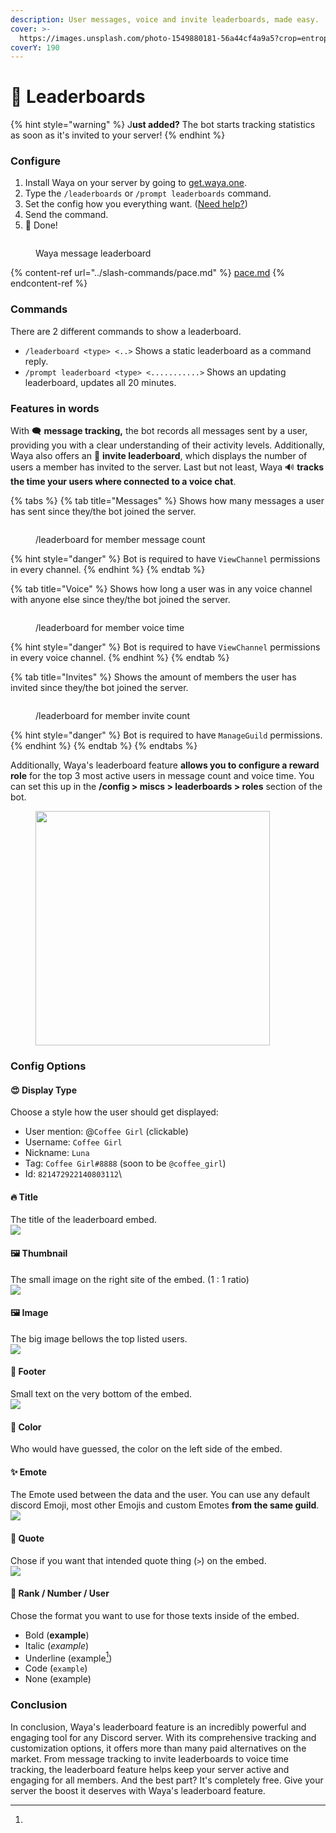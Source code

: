 ```yaml
---
description: User messages, voice and invite leaderboards, made easy.
cover: >-
  https://images.unsplash.com/photo-1549880181-56a44cf4a9a5?crop=entropy&cs=srgb&fm=jpg&ixid=MnwxOTcwMjR8MHwxfHNlYXJjaHw4fHxtb3VudGFpbnxlbnwwfHx8fDE2Nzk5OTQ2MTA&ixlib=rb-4.0.3&q=85
coverY: 190
---
```


# 👀 Leaderboards

{% hint style="warning" %}
J**ust added?** The bot starts tracking statistics as soon as it's invited to your server!
{% endhint %}

### Configure

1. Install Waya on your server by going to [get.waya.one](https://get.waya.one).
2. Type the `/leaderboards` or `/prompt leaderboards` command.
3. Set the config how you everything want. ([Need help?](https://lunish.nl/support))
4. Send the command.
5. 🎉 Done!&#x20;

<figure><img src="../.gitbook/assets/image (10) (1) (1) (1) (1).png" alt=""><figcaption><p>Waya message leaderboard</p></figcaption></figure>

{% content-ref url="../slash-commands/pace.md" %}
[pace.md](../slash-commands/pace.md)
{% endcontent-ref %}

### Commands

There are 2 different commands to show a leaderboard.

* `/leaderboard <type> <..>` Shows a static leaderboard as a command reply.
* `/prompt leaderboard <type> <...........>` Shows an updating leaderboard, updates all 20 minutes.

### Features in words

With 🗨️ **message tracking,** the bot records all messages sent by a user, providing you with a clear understanding of their activity levels. Additionally, Waya also offers an 🔗 **invite leaderboard**, which displays the number of users a member has invited to the server. Last but not least, Waya 🔊 **tracks the time your users where connected to a voice chat**.

{% tabs %}
{% tab title="Messages" %}
Shows how many messages a user has sent since they/the bot joined the server.

<figure><img src="../.gitbook/assets/image (4).png" alt=""><figcaption><p>/leaderboard for member message count</p></figcaption></figure>

{% hint style="danger" %}
Bot is required to have `ViewChannel` permissions in every channel.
{% endhint %}
{% endtab %}

{% tab title="Voice" %}
Shows how long a user was in any voice channel with anyone else since they/the bot joined the server.

<figure><img src="../.gitbook/assets/image (19) (1).png" alt=""><figcaption><p>/leaderboard for member voice time</p></figcaption></figure>

{% hint style="danger" %}
Bot is required to have `ViewChannel` permissions in every voice channel.
{% endhint %}
{% endtab %}

{% tab title="Invites" %}
Shows the amount of members the user has invited since they/the bot joined the server.

<figure><img src="../.gitbook/assets/image (17).png" alt=""><figcaption><p>/leaderboard for member invite count</p></figcaption></figure>

{% hint style="danger" %}
Bot is required to have `ManageGuild` permissions.
{% endhint %}
{% endtab %}
{% endtabs %}

Additionally, Waya's leaderboard feature **allows you to configure a reward role** for the top 3 most active users in message count and voice time. You can set this up in the **/config > miscs > leaderboards > roles** section of the bot.

<div align="left">

<figure><img src="../.gitbook/assets/image (12) (1) (1).png" alt="" width="375"><figcaption></figcaption></figure>

</div>



### Config Options

#### 😍 Display Type

Choose a style how the user should get displayed:

* User mention: @`Coffee Girl` (clickable)
* Username: `Coffee Girl`
* Nickname: `Luna`
* Tag: `Coffee Girl#8888` (soon to be `@coffee_girl`)
* Id: `821472922140803112`\


#### 🔥 Title

The title of the leaderboard embed.\
![](<../.gitbook/assets/image (10).png>)

#### 🖼️ Thumbnail

The small image on the right site of the embed. (1 : 1 ratio)\
![](<../.gitbook/assets/image (22) (1).png>)

#### 🖼️ Image

The big image bellows the top listed users.\
![](<../.gitbook/assets/image (8) (2).png>)

#### 🤏 Footer

Small text on the very bottom of the embed.\
![](<../.gitbook/assets/image (3).png>)

#### 🎨 Color

Who would have guessed, the color on the left side of the embed.\
<img src="../.gitbook/assets/image (13) (1).png" alt="" data-size="original">

#### ✨ Emote

The Emote used between the data and the user. You can use any default discord Emoji, most other Emojis and custom Emotes **from the same guild**.\
![](<../.gitbook/assets/image (21).png>)

#### 💬 Quote

Chose if you want that intended quote thing (`>`) on the embed.\
![](<../.gitbook/assets/image (15) (1).png>)

#### 🔢 Rank / Number / User

Chose the format you want to use for those texts inside of the embed.

* Bold (**example**)
* Italic (_example_)
* Underline (example[^1])
* Code (`example`)
* None (example)

### Conclusion

In conclusion, Waya's leaderboard feature is an incredibly powerful and engaging tool for any Discord server. With its comprehensive tracking and customization options, it offers more than many paid alternatives on the market. From message tracking to invite leaderboards to voice time tracking, the leaderboard feature helps keep your server active and engaging for all members. And the best part? It's completely free. Give your server the boost it deserves with Waya's leaderboard feature.

[^1]: 
